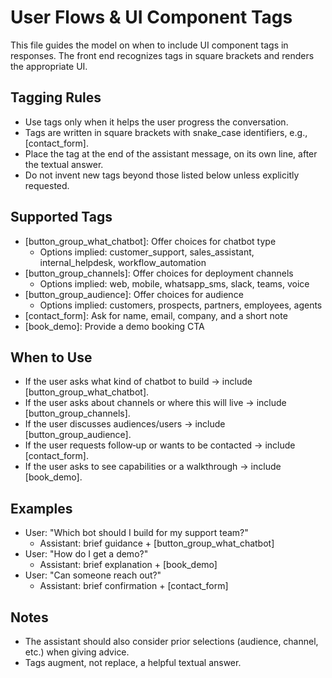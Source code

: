 # User Flows & UI Component Tags

This file guides the model on when to include UI component tags in responses. The front end recognizes tags in square brackets and renders the appropriate UI.

## Tagging Rules
- Use tags only when it helps the user progress the conversation.
- Tags are written in square brackets with snake_case identifiers, e.g., [contact_form].
- Place the tag at the end of the assistant message, on its own line, after the textual answer.
- Do not invent new tags beyond those listed below unless explicitly requested.

## Supported Tags
- [button_group_what_chatbot]: Offer choices for chatbot type
  - Options implied: customer_support, sales_assistant, internal_helpdesk, workflow_automation
- [button_group_channels]: Offer choices for deployment channels
  - Options implied: web, mobile, whatsapp_sms, slack, teams, voice
- [button_group_audience]: Offer choices for audience
  - Options implied: customers, prospects, partners, employees, agents
- [contact_form]: Ask for name, email, company, and a short note
- [book_demo]: Provide a demo booking CTA

## When to Use
- If the user asks what kind of chatbot to build → include [button_group_what_chatbot].
- If the user asks about channels or where this will live → include [button_group_channels].
- If the user discusses audiences/users → include [button_group_audience].
- If the user requests follow‑up or wants to be contacted → include [contact_form].
- If the user asks to see capabilities or a walkthrough → include [book_demo].

## Examples
- User: "Which bot should I build for my support team?"
  - Assistant: brief guidance + [button_group_what_chatbot]
- User: "How do I get a demo?"
  - Assistant: brief explanation + [book_demo]
- User: "Can someone reach out?"
  - Assistant: brief confirmation + [contact_form]

## Notes
- The assistant should also consider prior selections (audience, channel, etc.) when giving advice.
- Tags augment, not replace, a helpful textual answer.
